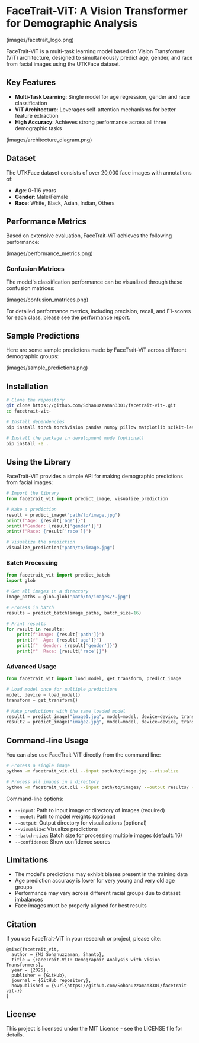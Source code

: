 # FaceTrait-ViT: A Vision Transformer for Demographic Analysis

(images/facetrait_logo.png)

FaceTrait-ViT is a multi-task learning model based on Vision Transformer (ViT) architecture, designed to simultaneously predict age, gender, and race from facial images using the UTKFace dataset.

## Key Features

- **Multi-Task Learning**: Single model for age regression, gender and race classification
- **ViT Architecture**: Leverages self-attention mechanisms for better feature extraction
- **High Accuracy**: Achieves strong performance across all three demographic tasks

(images/architecture_diagram.png)

## Dataset

The UTKFace dataset consists of over 20,000 face images with annotations of:
- **Age**: 0-116 years
- **Gender**: Male/Female
- **Race**: White, Black, Asian, Indian, Others

## Performance Metrics

Based on extensive evaluation, FaceTrait-ViT achieves the following performance:

(images/performance_metrics.png)


### Confusion Matrices

The model's classification performance can be visualized through these confusion matrices:

(images/confusion_matrices.png)

For detailed performance metrics, including precision, recall, and F1-scores for each class, please see the [performance report](images/performance_report.txt).

## Sample Predictions

Here are some sample predictions made by FaceTrait-ViT across different demographic groups:

(images/sample_predictions.png)

## Installation

```bash
# Clone the repository
git clone https://github.com/Sohanuzzaman3301/facetrait-vit-.git
cd facetrait-vit-

# Install dependencies
pip install torch torchvision pandas numpy pillow matplotlib scikit-learn tqdm

# Install the package in development mode (optional)
pip install -e .
```

## Using the Library

FaceTrait-ViT provides a simple API for making demographic predictions from facial images:

```python
# Import the library
from facetrait_vit import predict_image, visualize_prediction

# Make a prediction
result = predict_image("path/to/image.jpg")
print(f"Age: {result['age']}")
print(f"Gender: {result['gender']}")
print(f"Race: {result['race']}")

# Visualize the prediction
visualize_prediction("path/to/image.jpg")
```

### Batch Processing

```python
from facetrait_vit import predict_batch
import glob

# Get all images in a directory
image_paths = glob.glob("path/to/images/*.jpg")

# Process in batch
results = predict_batch(image_paths, batch_size=16)

# Print results
for result in results:
    print(f"Image: {result['path']}")
    print(f"  Age: {result['age']}")
    print(f"  Gender: {result['gender']}")
    print(f"  Race: {result['race']}")
```

### Advanced Usage

```python
from facetrait_vit import load_model, get_transform, predict_image

# Load model once for multiple predictions
model, device = load_model()
transform = get_transform()

# Make predictions with the same loaded model
result1 = predict_image("image1.jpg", model=model, device=device, transform=transform)
result2 = predict_image("image2.jpg", model=model, device=device, transform=transform)
```

## Command-line Usage

You can also use FaceTrait-ViT directly from the command line:

```bash
# Process a single image
python -m facetrait_vit.cli --input path/to/image.jpg --visualize

# Process all images in a directory
python -m facetrait_vit.cli --input path/to/images/ --output results/ --visualize --confidence
```

Command-line options:
- `--input`: Path to input image or directory of images (required)
- `--model`: Path to model weights (optional)
- `--output`: Output directory for visualizations (optional)
- `--visualize`: Visualize predictions
- `--batch-size`: Batch size for processing multiple images (default: 16)
- `--confidence`: Show confidence scores

## Limitations

- The model's predictions may exhibit biases present in the training data
- Age prediction accuracy is lower for very young and very old age groups
- Performance may vary across different racial groups due to dataset imbalances
- Face images must be properly aligned for best results

## Citation

If you use FaceTrait-ViT in your research or project, please cite:

```
@misc{facetrait_vit,
  author = {Md Sohanuzzaman, Shanto},
  title = {FaceTrait-ViT: Demographic Analysis with Vision Transformers},
  year = {2025},
  publisher = {GitHub},
  journal = {GitHub repository},
  howpublished = {\url{https://github.com/Sohanuzzaman3301/facetrait-vit-}}
}
```

## License

This project is licensed under the MIT License - see the LICENSE file for details.

